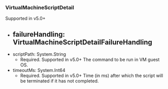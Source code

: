 ### VirtualMachineScriptDetail
Supported in v5.0+

- failureHandling: VirtualMachineScriptDetailFailureHandling
  - 
- scriptPath: System.String
  - Required. Supported in v5.0+
  The command to be run in VM guest OS.
- timeoutMs: System.Int64
  - Required. Supported in v5.0+
  Time (in ms) after which the script will be terminated if it has not completed.
